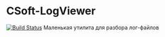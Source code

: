 # CSoft-LogViewer
[![Build Status](https://travis-ci.com/StepFanFly/CSoft-LogViewer.svg?branch=master)](https://travis-ci.com/StepFanFly/CSoft-LogViewer)
Маленькая утилита для разбора лог-файлов
